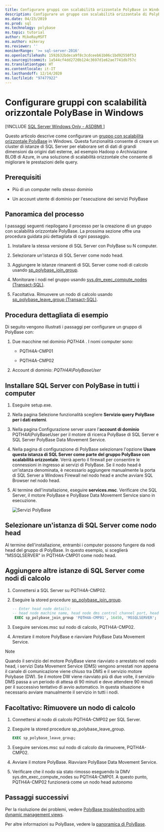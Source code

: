 ```yaml
---
title: Configurare gruppi con scalabilità orizzontale PolyBase in Windows | Microsoft Docs
description: Configurare un gruppo con scalabilità orizzontale di PolyBase per creare un cluster di istanze di SQL Server. In questo modo è possibile migliorare le prestazioni delle query per set di dati di grandi dimensioni da origini esterne.
ms.date: 04/23/2019
ms.prod: sql
ms.technology: polybase
ms.topic: tutorial
author: MikeRayMSFT
ms.author: mikeray
ms.reviewer: ''
monikerRange: '>= sql-server-2016'
ms.openlocfilehash: 1592632bdeca9f8c3cdceeb61b06c1bd92550f53
ms.sourcegitcommit: 1a544cf4dd2720b124c3697d1e62ae7741db757c
ms.translationtype: HT
ms.contentlocale: it-IT
ms.lasthandoff: 12/14/2020
ms.locfileid: "97477922"
---
```

# <a name="configure-polybase-scale-out-groups-on-windows"></a>Configurare gruppi con scalabilità orizzontale PolyBase in Windows

[!INCLUDE [SQL Server Windows Only - ASDBMI ](../../includes/applies-to-version/sql-windows-only-asdbmi.md)]

Questo articolo descrive come configurare un [gruppo con scalabilità orizzontale PolyBase](polybase-scale-out-groups.md) in Windows. Questa funzionalità consente di creare un cluster di istanze di SQL Server per elaborare set di dati di grandi dimensioni da origini dati esterne, ad esempio Hadoop o Archiviazione BLOB di Azure, in una soluzione di scalabilità orizzontale che consente di migliorare le prestazioni delle query.

## <a name="prerequisites"></a>Prerequisiti
  
- Più di un computer nello stesso dominio  
  
- Un account utente di dominio per l'esecuzione dei servizi PolyBase  
  
## <a name="process-overview"></a>Panoramica del processo

I passaggi seguenti riepilogano il processo per la creazione di un gruppo con scalabilità orizzontale PolyBase. La prossima sezione offre una procedura guidata più dettagliata di ogni passaggio.
  
1. Installare la stessa versione di SQL Server con PolyBase su N computer.
  
2. Selezionare un'istanza di SQL Server come nodo head. 
  
3. Aggiungere le istanze rimanenti di SQL Server come nodi di calcolo usando [sp_polybase_join_group](../../relational-databases/system-stored-procedures/polybase-stored-procedures-sp-polybase-join-group.md).

4. Monitorare i nodi nel gruppo usando [sys.dm_exec_compute_nodes &#40;Transact-SQL&#41;](../../relational-databases/system-dynamic-management-views/sys-dm-exec-compute-nodes-transact-sql.md).

5. Facoltativa. Rimuovere un nodo di calcolo usando [sp_polybase_leave_group &#40;Transact-SQL&#41;](../../relational-databases/system-stored-procedures/polybase-stored-procedures-sp-polybase-leave-group.md).

## <a name="example-walk-through"></a>Procedura dettagliata di esempio

Di seguito vengono illustrati i passaggi per configurare un gruppo di PolyBase con:  
  
1. Due macchine nel dominio *PQTH4A* . I nomi computer sono:  
  
   - PQTH4A-CMP01  
  
   - PQTH4A-CMP02  
  
2. Account di dominio: *PQTH4A\PolyBaseUser*  

## <a name="install-sql-server-with-polybase-on-all-machines"></a>Installare SQL Server con PolyBase in tutti i computer

1. Eseguire setup.exe.
  
2. Nella pagina Selezione funzionalità scegliere **Servizio query PolyBase per i dati esterni**.
  
3. Nella pagina Configurazione server usare l'**account di dominio** PQTH4A\PolyBaseUser per il motore di ricerca PolyBase di SQL Server e SQL Server PolyBase Data Movement Service.
  
4. Nella pagina di configurazione di PolyBase selezionare l'opzione **Usare questa istanza di SQL Server come parte del gruppo PolyBase con scalabilità orizzontale**. Verrà aperto il firewall per consentire le connessioni in ingresso ai servizi di PolyBase. Se il nodo head è un'istanza denominata, è necessario aggiungere manualmente la porta di SQL Server a Windows Firewall nel nodo head e anche avviare SQL Browser nel nodo head.
  
5. Al termine dell'installazione, eseguire **services.msc**. Verificare che SQL Server, il motore PolyBase e PolyBase Data Movement Service siano in esecuzione.
  
   ![Servizi PolyBase](../../relational-databases/polybase/media/polybase-services.png "Servizi PolyBase")  
  
## <a name="select-one-sql-server-as-head-node"></a>Selezionare un'istanza di SQL Server come nodo head  
  
Al termine dell'installazione, entrambi i computer possono fungere da nodi head del gruppo di PolyBase. In questo esempio, si sceglierà "MSSQLSERVER" in PQTH4A-CMP01 come nodo head.
  
## <a name="add-other-sql-server-instances-as-compute-nodes"></a>Aggiungere altre istanze di SQL Server come nodi di calcolo  
  
1. Connettersi a SQL Server su PQTH4A-CMP02.
  
2. Eseguire la stored procedure [sp_polybase_join_group](../../relational-databases/system-stored-procedures/polybase-stored-procedures-sp-polybase-join-group.md).

   ```sql
   -- Enter head node details:
   -- head node machine name, head node dms control channel port, head node sql server name  
    EXEC sp_polybase_join_group 'PQTH4A-CMP01', 16450, 'MSSQLSERVER';
   ```  

3. Eseguire services.msc sul nodo di calcolo, PQTH4A-CMP02.
  
4. Arrestare il motore PolyBase e riavviare PolyBase Data Movement Service.

> [!NOTE] 
> Quando il servizio del motore PolyBase viene riavviato o arrestato nel nodo head, i servizi Data Movement Service (DMS) vengono arrestati non appena il canale di comunicazione viene chiuso tra DMS e il servizio motore Polybase (DW). Se il motore DW viene riavviato più di due volte, il servizio DMS passa a un periodo di attesa di 90 minuti e deve attendere 90 minuti per il successivo tentativo di avvio automatico. In questa situazione è necessario avviare manualmente il servizio in tutti i nodi.

## <a name="optional-remove-a-compute-node"></a>Facoltativo: Rimuovere un nodo di calcolo  
  
1. Connettersi al nodo di calcolo PQTH4A-CMP02 per SQL Server.
  
2. Eseguire la stored procedure sp_polybase_leave_group.
  
    ```sql  
    EXEC sp_polybase_leave_group;  
    ```  
  
3. Eseguire services.msc sul nodo di calcolo da rimuovere, PQTH4A-CMP02.
  
4. Avviare il motore PolyBase. Riavviare PolyBase Data Movement Service.
  
5. Verificare che il nodo sia stato rimosso eseguendo la DMV sys.dm_exec_compute_nodes su PQTH4A-CMP01. A questo punto, PQTH4A-CMP02 funzionerà come un nodo head autonomo  
  
## <a name="next-steps"></a>Passaggi successivi  

Per la risoluzione dei problemi, vedere [PolyBase troubleshooting with dynamic management views](/previous-versions/sql/sql-server-2016/mt146389(v=sql.130)).
  
Per altre informazioni su PolyBase, vedere la [panoramica di PolyBase](../../relational-databases/polybase/polybase-guide.md).